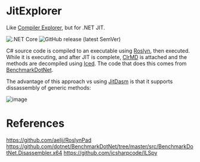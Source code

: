 # JitExplorer

Like [Compiler Explorer](https://godbolt.org/), but for .NET JIT.

![.NET Core](https://github.com/bitfaster/JitExplorer/workflows/.NET%20Core/badge.svg) ![GitHub release (latest SemVer)](https://img.shields.io/github/v/release/bitfaster/JitExplorer)

C# source code is compiled to an executable using [Roslyn](https://github.com/dotnet/roslyn), then executed. While it is executing, and after JIT is complete, [ClrMD](https://github.com/microsoft/clrmd) is attached and the methods are decompiled using [Iced](https://github.com/0xd4d/iced). The code that does this comes from [BenchmarkDotNet](https://github.com/dotnet/BenchmarkDotNet/tree/master/src/BenchmarkDotNet.Disassembler.x64).

The advantage of this approach vs using [JitDasm](https://github.com/0xd4d/JitDasm) is that it supports dissassembly of generic methods:

![image](https://user-images.githubusercontent.com/12851828/87002460-829b4a80-c16e-11ea-93dd-7a0712682b30.png)

# References

https://github.com/aelij/RoslynPad
https://github.com/dotnet/BenchmarkDotNet/tree/master/src/BenchmarkDotNet.Disassembler.x64
https://github.com/icsharpcode/ILSpy
